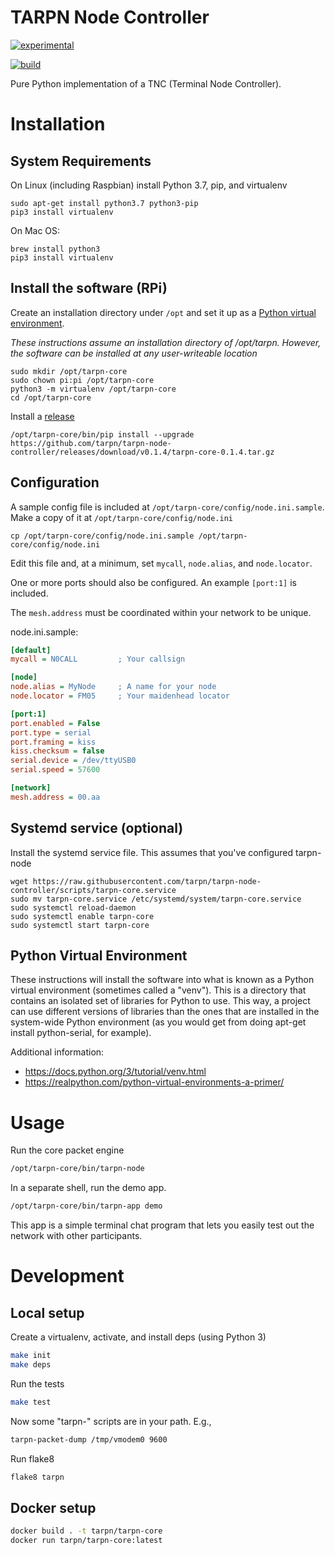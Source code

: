 # TARPN Node Controller

[![experimental](http://badges.github.io/stability-badges/dist/experimental.svg)](http://github.com/badges/stability-badges)

[![build](https://github.com/tarpn/tarpn-node-controller/actions/workflows/build.yml/badge.svg)](https://github.com/tarpn/tarpn-node-controller/actions/workflows/build.yml)

Pure Python implementation of a TNC (Terminal Node Controller).

# Installation

## System Requirements

On Linux (including Raspbian) install Python 3.7, pip, and virtualenv

```shell
sudo apt-get install python3.7 python3-pip
pip3 install virtualenv
```

On Mac OS:

```shell
brew install python3
pip3 install virtualenv
```

## Install the software (RPi)

Create an installation directory under `/opt` and set it up as a [Python virtual environment](https://github.com/tarpn/tarpn-node-controller#python-virtual-environment).

_These instructions assume an installation directory of /opt/tarpn. However, the software can be installed at any user-writeable location_

```shell
sudo mkdir /opt/tarpn-core
sudo chown pi:pi /opt/tarpn-core
python3 -m virtualenv /opt/tarpn-core
cd /opt/tarpn-core
```

Install a [release](https://github.com/tarpn/tarpn-node-controller/releases)

```shell
/opt/tarpn-core/bin/pip install --upgrade https://github.com/tarpn/tarpn-node-controller/releases/download/v0.1.4/tarpn-core-0.1.4.tar.gz
```

## Configuration

A sample config file is included at `/opt/tarpn-core/config/node.ini.sample`. Make a copy of it at `/opt/tarpn-core/config/node.ini`

```shell
cp /opt/tarpn-core/config/node.ini.sample /opt/tarpn-core/config/node.ini
```

Edit this file and, at a minimum, set `mycall`, `node.alias`, and `node.locator`.

One or more ports should also be configured. An example `[port:1]` is included.

The `mesh.address` must be coordinated within your network to be unique.

node.ini.sample:
```ini
[default]
mycall = N0CALL         ; Your callsign

[node]
node.alias = MyNode     ; A name for your node
node.locator = FM05     ; Your maidenhead locator

[port:1]
port.enabled = False
port.type = serial
port.framing = kiss
kiss.checksum = false
serial.device = /dev/ttyUSB0
serial.speed = 57600

[network]
mesh.address = 00.aa
```

## Systemd service (optional)

Install the systemd service file. This assumes that you've configured tarpn-node

```shell
wget https://raw.githubusercontent.com/tarpn/tarpn-node-controller/scripts/tarpn-core.service
sudo mv tarpn-core.service /etc/systemd/system/tarpn-core.service
sudo systemctl reload-daemon
sudo systemctl enable tarpn-core
sudo systemctl start tarpn-core
```

## Python Virtual Environment

These instructions will install the software into what is known as a Python virtual environment (sometimes called a "venv"). This is a directory that contains an isolated set of libraries for Python to use. This way, a project can use different versions of libraries than the ones that are installed in the system-wide Python environment (as you would get from doing apt-get install python-serial, for example).

Additional information:
* https://docs.python.org/3/tutorial/venv.html
* https://realpython.com/python-virtual-environments-a-primer/

# Usage

Run the core packet engine

```sh
/opt/tarpn-core/bin/tarpn-node
```

In a separate shell, run the demo app. 

```sh
/opt/tarpn-core/bin/tarpn-app demo
```

This app is a simple terminal chat program that lets you easily test out
the network with other participants.

# Development

## Local setup

Create a virtualenv, activate, and install deps (using Python 3)

```sh
make init
make deps
```

Run the tests

```sh
make test
```

Now some "tarpn-" scripts are in your path. E.g.,

```sh
tarpn-packet-dump /tmp/vmodem0 9600
```

Run flake8

```sh
flake8 tarpn
```


## Docker setup

```sh
docker build . -t tarpn/tarpn-core
docker run tarpn/tarpn-core:latest
```
